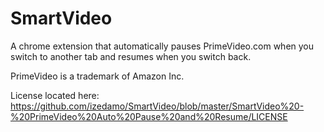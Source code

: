 # SmartVideo
A chrome extension that automatically pauses PrimeVideo.com when you switch to another tab and resumes when you switch back.

PrimeVideo is a trademark of Amazon Inc.

License located here: https://github.com/izedamo/SmartVideo/blob/master/SmartVideo%20-%20PrimeVideo%20Auto%20Pause%20and%20Resume/LICENSE

